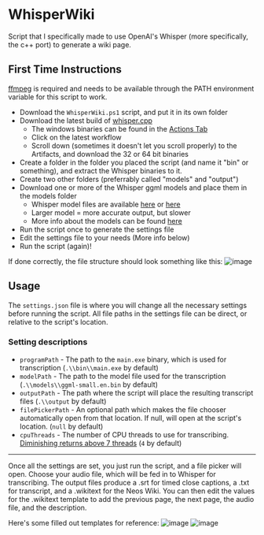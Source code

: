 # WhisperWiki
Script that I specifically made to use OpenAI's Whisper (more specifically, the c++ port) to generate a wiki page.

## First Time Instructions
[ffmpeg](https://ffmpeg.org/) is required and needs to be available through the PATH environment variable for this script to work.
- Download the `WhisperWiki.ps1` script, and put it in its own folder
- Download the latest build of [whisper.cpp](https://github.com/ggerganov/whisper.cpp)
  - The windows binaries can be found in the [Actions Tab](https://github.com/ggerganov/whisper.cpp/actions)
  - Click on the latest workflow
  - Scroll down (sometimes it doesn't let you scroll properly) to the Artifacts, and download the 32 or 64 bit binaries
- Create a folder in the folder you placed the script (and name it "bin" or something), and extract the Whisper binaries to it.
- Create two other folders (preferrably called "models" and "output")
- Download one or more of the Whisper ggml models and place them in the models folder
  - Whisper model files are available [here](https://huggingface.co/datasets/ggerganov/whisper.cpp/tree/main) or [here](https://ggml.ggerganov.com/)
  - Larger model = more accurate output, but slower
  - More info about the models can be found [here](https://github.com/ggerganov/whisper.cpp/tree/master/models)
- Run the script once to generate the settings file
- Edit the settings file to your needs (More info below)
- Run the script (again)!

If done correctly, the file structure should look something like this:
![image](https://user-images.githubusercontent.com/31176843/207340137-2c1c325e-1b30-4933-963a-8a96bbe84d28.png)

## Usage
The `settings.json` file is where you will change all the necessary settings before running the script. All file paths in the settings file can be direct, or relative to the script's location.
### Setting descriptions
- `programPath` - The path to the `main.exe` binary, which is used for transcription (`.\\bin\\main.exe` by default)
- `modelPath` - The path to the model file used for the transcription (`.\\models\\ggml-small.en.bin` by default)
- `outputPath` - The path where the script will place the resulting transcript files (`.\\output` by default)
- `filePickerPath` - An optional path which makes the file chooser automatically open from that location. If null, will open at the script's location. (`null` by default)
- `cpuThreads` - The number of CPU threads to use for transcribing. [Diminishing returns above 7 threads](https://github.com/ggerganov/whisper.cpp/issues/200) (`4` by default)
---
Once all the settings are set, you just run the script, and a file picker will open. Choose your audio file, which will be fed in to Whisper for transcribing. The output files produce a .srt for timed close captions, a .txt for transcript, and a .wikitext for the Neos Wiki. You can then edit the values for the .wikitext template to add the previous page, the next page, the audio file, and the description.

Here's some filled out templates for reference:
![image](https://user-images.githubusercontent.com/31176843/207352258-5be8fc1e-37f9-42d2-abf0-49f9de22717b.png)
![image](https://user-images.githubusercontent.com/31176843/207354120-4aebbfee-4a51-407c-bdd7-1220327ad454.png)

